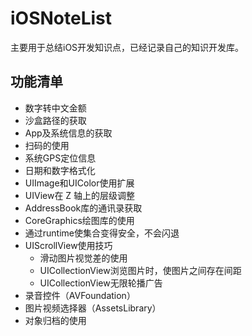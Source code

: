 # iOSNoteList 

主要用于总结iOS开发知识点，已经记录自己的知识开发库。  

## 功能清单 

  - 数字转中文金额
  - 沙盒路径的获取
  - App及系统信息的获取
  - 扫码的使用
  - 系统GPS定位信息
  - 日期和数字格式化
  - UIImage和UIColor使用扩展
  - UIView在 Z 轴上的层级调整
  - AddressBook库的通讯录获取
  - CoreGraphics绘图库的使用
  - 通过runtime使集合变得安全，不会闪退
  - UIScrollView使用技巧
    - 滑动图片视觉差的使用
    - UICollectionView浏览图片时，使图片之间存在间距
    - UICollectionView无限轮播广告
  - 录音控件（AVFoundation）
  - 图片视频选择器（AssetsLibrary）
  - 对象归档的使用
